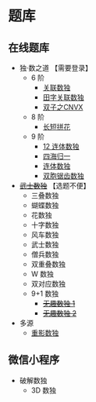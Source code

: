 # 题库

## 在线题库

- 独·数之道 【需要登录】
    - 6 阶
        - [关联数独](http://www.sudokufans.org.cn/lx/game.index.php?type=6d)
        - [田字关联数独](http://www.sudokufans.org.cn/lx/game.index.php?type=6e)
        - [双子之CNVX](http://www.sudokufans.org.cn/lx/game.index.php?type=63)
    - 8 阶
        - [长短拼花](http://www.sudokufans.org.cn/lx/game.index.php?type=8p)
    - 9 阶
        - [12 连体数独](http://www.sudokufans.org.cn/lx/game.index.php?type=12)
        - [四海归一](http://www.sudokufans.org.cn/lx/8f.index.php)
        - [连体数独](http://www.sudokufans.org.cn/lx/dou.index.php)
        - [双胞锯齿数独](http://www.sudokufans.org.cn/lx/game.index.php?type=j2)
- ~~[武士数独]~~ 【选题不便】
    - 三叠数独
    - 蝴蝶数独
    - 花数独
    - 十字数独
    - 风车数独
    - 武士数独
    - 僧兵数独
    - 双重叠数独
    - W 数独
    - 双对应数独
    - 9+1 数独
        - ~~[无趣数独 1]~~
        - ~~[无趣数独 2]~~
- 多源
    - [重影数独](重影数独.md)

## 微信小程序

- 破解数独
    - 3D 数独

[武士数独]: https://cn.samuraisudoku.com/dailysudoku/

[无趣数独 1]: https://cn.samuraisudoku.com/g-clueless-sudoku-1/

[无趣数独 2]: https://cn.samuraisudoku.com/g-clueless-sudoku-2/